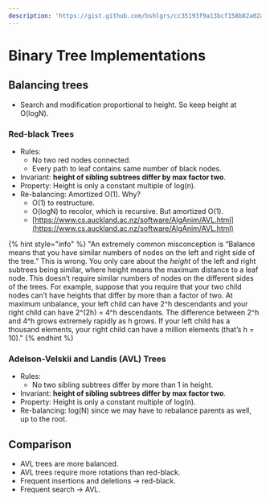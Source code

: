 ```yaml
---
description: 'https://gist.github.com/bshlgrs/cc35193f9a13bcf158b82a02aa261bbe'
---
```


# Binary Tree Implementations

## Balancing trees 

* Search and modification proportional to height. So keep height at O\(logN\).  

### Red-black Trees

* Rules: 
  * No two red nodes connected. 
  * Every path to leaf contains same number of black nodes. 
* Invariant: **height of sibling subtrees differ by max factor two**. 
* Property: Height is only a constant multiple of log\(n\). 
* Re-balancing: Amortized O\(1\). Why? 
  * O\(1\) to restructure. 
  * O\(logN\) to recolor, which is recursive. But amortized O\(1\). 
  * [https://www.cs.auckland.ac.nz/software/AlgAnim/AVL.html](https://www.cs.auckland.ac.nz/software/AlgAnim/AVL.html)

{% hint style="info" %}
"An extremely common misconception is “Balance means that you have similar numbers of nodes on the left and right side of the tree.” This is wrong. You only care about the _height_ of the left and right subtrees being similar, where height means the maximum distance to a leaf node. This doesn’t require similar numbers of nodes on the different sides of the trees. For example, suppose that you require that your two child nodes can’t have heights that differ by more than a factor of two. At maximum unbalance, your left child can have 2^h descendants and your right child can have 2^\(2h\) = 4^h descendants. The difference between 2^h and 4^h grows extremely rapidly as h grows. If your left child has a thousand elements, your right child can have a million elements \(that’s h = 10\)." 
{% endhint %}

### **A**delson-**V**elskii and **L**andis \(AVL\) Trees

* Rules: 
  * No two sibling subtrees differ by more than 1 in height. 
* Invariant: **height of sibling subtrees differ by max factor two**. 
* Property: Height is only a constant multiple of log\(n\). 
* Re-balancing: log\(N\) since we may have to rebalance parents as well, up to the root. 

## Comparison

* AVL trees are more balanced. 
* AVL trees require more rotations than red-black. 
* Frequent insertions and deletions -&gt; red-black.
* Frequent search -&gt;  AVL. 

